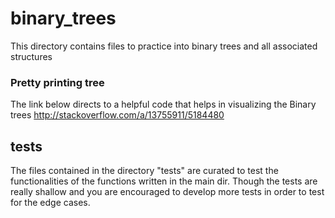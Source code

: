 # binary_trees

This directory contains files to practice into binary trees and all associated structures

### Pretty printing tree
The link below directs to a helpful code that helps in visualizing the Binary trees
http://stackoverflow.com/a/13755911/5184480


## tests
The files contained in the directory "tests" are curated to test the functionalities of the functions written in the main dir.
Though the tests are really shallow and you are encouraged to develop more tests in order to test for the edge cases.
